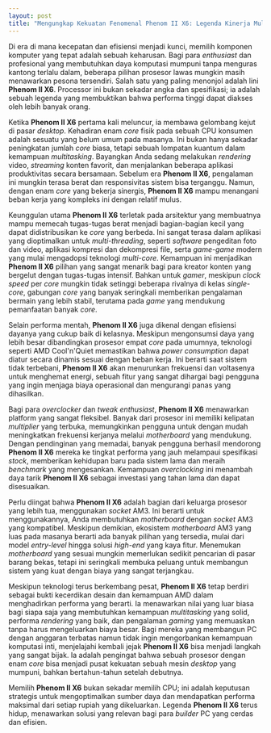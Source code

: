 ```yaml
---
layout: post
title: "Mengungkap Kekuatan Fenomenal Phenom II X6: Legenda Kinerja Multitasking"
---
```


Di era di mana kecepatan dan efisiensi menjadi kunci, memilih komponen komputer yang tepat adalah sebuah keharusan. Bagi para _enthusiast_ dan profesional yang membutuhkan daya komputasi mumpuni tanpa menguras kantong terlalu dalam, beberapa pilihan prosesor lawas mungkin masih menawarkan pesona tersendiri. Salah satu yang paling menonjol adalah lini **Phenom II X6**. Processor ini bukan sekadar angka dan spesifikasi; ia adalah sebuah legenda yang membuktikan bahwa performa tinggi dapat diakses oleh lebih banyak orang.

Ketika **Phenom II X6** pertama kali meluncur, ia membawa gelombang kejut di pasar _desktop_. Kehadiran enam _core_ fisik pada sebuah CPU konsumen adalah sesuatu yang belum umum pada masanya. Ini bukan hanya sekadar peningkatan jumlah _core_ biasa, tetapi sebuah lompatan kuantum dalam kemampuan _multitasking_. Bayangkan Anda sedang melakukan _rendering_ video, _streaming_ konten favorit, dan menjalankan beberapa aplikasi produktivitas secara bersamaan. Sebelum era **Phenom II X6**, pengalaman ini mungkin terasa berat dan responsivitas sistem bisa terganggu. Namun, dengan enam _core_ yang bekerja sinergis, **Phenom II X6** mampu menangani beban kerja yang kompleks ini dengan relatif mulus.

Keunggulan utama **Phenom II X6** terletak pada arsitektur yang membuatnya mampu memecah tugas-tugas berat menjadi bagian-bagian kecil yang dapat didistribusikan ke _core_ yang berbeda. Ini sangat terasa dalam aplikasi yang dioptimalkan untuk _multi-threading_, seperti _software_ pengeditan foto dan video, aplikasi kompresi dan dekompresi file, serta _game-game_ modern yang mulai mengadopsi teknologi _multi-core_. Kemampuan ini menjadikan **Phenom II X6** pilihan yang sangat menarik bagi para kreator konten yang bergelut dengan tugas-tugas intensif. Bahkan untuk _gamer_, meskipun _clock speed_ per _core_ mungkin tidak setinggi beberapa rivalnya di kelas _single-core_, gabungan _core_ yang banyak seringkali memberikan pengalaman bermain yang lebih stabil, terutama pada _game_ yang mendukung pemanfaatan banyak _core_.

Selain performa mentah, **Phenom II X6** juga dikenal dengan efisiensi dayanya yang cukup baik di kelasnya. Meskipun mengonsumsi daya yang lebih besar dibandingkan prosesor empat _core_ pada umumnya, teknologi seperti AMD Cool'n'Quiet memastikan bahwa _power consumption_ dapat diatur secara dinamis sesuai dengan beban kerja. Ini berarti saat sistem tidak terbebani, **Phenom II X6** akan menurunkan frekuensi dan voltasenya untuk menghemat energi, sebuah fitur yang sangat dihargai bagi pengguna yang ingin menjaga biaya operasional dan mengurangi panas yang dihasilkan.

Bagi para _overclocker_ dan _tweak_ _enthusiast_, **Phenom II X6** menawarkan platform yang sangat fleksibel. Banyak dari prosesor ini memiliki kelipatan _multiplier_ yang terbuka, memungkinkan pengguna untuk dengan mudah meningkatkan frekuensi kerjanya melalui _motherboard_ yang mendukung. Dengan pendinginan yang memadai, banyak pengguna berhasil mendorong **Phenom II X6** mereka ke tingkat performa yang jauh melampaui spesifikasi _stock_, memberikan kehidupan baru pada sistem lama dan meraih _benchmark_ yang mengesankan. Kemampuan _overclocking_ ini menambah daya tarik **Phenom II X6** sebagai investasi yang tahan lama dan dapat disesuaikan.

Perlu diingat bahwa **Phenom II X6** adalah bagian dari keluarga prosesor yang lebih tua, menggunakan _socket_ AM3. Ini berarti untuk menggunakannya, Anda membutuhkan _motherboard_ dengan _socket_ AM3 yang kompatibel. Meskipun demikian, ekosistem _motherboard_ AM3 yang luas pada masanya berarti ada banyak pilihan yang tersedia, mulai dari model _entry-level_ hingga solusi _high-end_ yang kaya fitur. Menemukan _motherboard_ yang sesuai mungkin memerlukan sedikit pencarian di pasar barang bekas, tetapi ini seringkali membuka peluang untuk membangun sistem yang kuat dengan biaya yang sangat terjangkau.

Meskipun teknologi terus berkembang pesat, **Phenom II X6** tetap berdiri sebagai bukti kecerdikan desain dan kemampuan AMD dalam menghadirkan performa yang berarti. Ia menawarkan nilai yang luar biasa bagi siapa saja yang membutuhkan kemampuan _multitasking_ yang solid, performa _rendering_ yang baik, dan pengalaman _gaming_ yang memuaskan tanpa harus mengeluarkan biaya besar. Bagi mereka yang membangun PC dengan anggaran terbatas namun tidak ingin mengorbankan kemampuan komputasi inti, menjelajahi kembali jejak **Phenom II X6** bisa menjadi langkah yang sangat bijak. Ia adalah pengingat bahwa sebuah prosesor dengan enam _core_ bisa menjadi pusat kekuatan sebuah mesin _desktop_ yang mumpuni, bahkan bertahun-tahun setelah debutnya.

Memilih **Phenom II X6** bukan sekadar memilih CPU; ini adalah keputusan strategis untuk mengoptimalkan sumber daya dan mendapatkan performa maksimal dari setiap rupiah yang dikeluarkan. Legenda **Phenom II X6** terus hidup, menawarkan solusi yang relevan bagi para _builder_ PC yang cerdas dan efisien.
